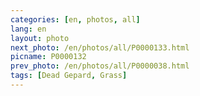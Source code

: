 ```yaml
---
categories: [en, photos, all]
lang: en
layout: photo
next_photo: /en/photos/all/P0000133.html
picname: P0000132
prev_photo: /en/photos/all/P0000038.html
tags: [Dead Gepard, Grass]
---
```

